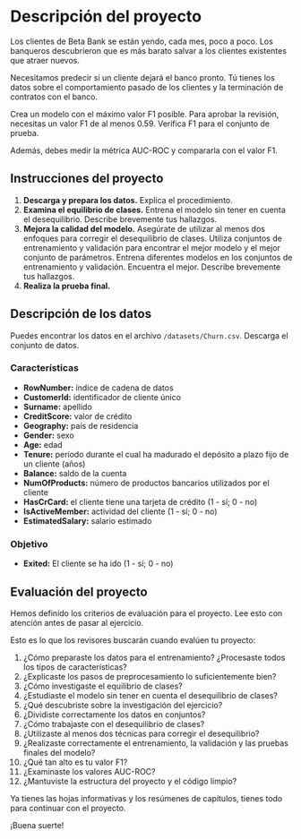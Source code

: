 # Descripción del proyecto

Los clientes de Beta Bank se están yendo, cada mes, poco a poco. Los banqueros descubrieron que es más barato salvar a los clientes existentes que atraer nuevos.

Necesitamos predecir si un cliente dejará el banco pronto. Tú tienes los datos sobre el comportamiento pasado de los clientes y la terminación de contratos con el banco.

Crea un modelo con el máximo valor F1 posible. Para aprobar la revisión, necesitas un valor F1 de al menos 0.59. Verifica F1 para el conjunto de prueba.

Además, debes medir la métrica AUC-ROC y compararla con el valor F1.

## Instrucciones del proyecto

1. **Descarga y prepara los datos.** Explica el procedimiento.
2. **Examina el equilibrio de clases.** Entrena el modelo sin tener en cuenta el desequilibrio. Describe brevemente tus hallazgos.
3. **Mejora la calidad del modelo.** Asegúrate de utilizar al menos dos enfoques para corregir el desequilibrio de clases. Utiliza conjuntos de entrenamiento y validación para encontrar el mejor modelo y el mejor conjunto de parámetros. Entrena diferentes modelos en los conjuntos de entrenamiento y validación. Encuentra el mejor. Describe brevemente tus hallazgos.
4. **Realiza la prueba final.**

## Descripción de los datos

Puedes encontrar los datos en el archivo `/datasets/Churn.csv`. Descarga el conjunto de datos.

### Características

- **RowNumber:** índice de cadena de datos
- **CustomerId:** identificador de cliente único
- **Surname:** apellido
- **CreditScore:** valor de crédito
- **Geography:** país de residencia
- **Gender:** sexo
- **Age:** edad
- **Tenure:** período durante el cual ha madurado el depósito a plazo fijo de un cliente (años)
- **Balance:** saldo de la cuenta
- **NumOfProducts:** número de productos bancarios utilizados por el cliente
- **HasCrCard:** el cliente tiene una tarjeta de crédito (1 - sí; 0 - no)
- **IsActiveMember:** actividad del cliente (1 - sí; 0 - no)
- **EstimatedSalary:** salario estimado

### Objetivo

- **Exited:** El cliente se ha ido (1 - sí; 0 - no)

## Evaluación del proyecto

Hemos definido los criterios de evaluación para el proyecto. Lee esto con atención antes de pasar al ejercicio.

Esto es lo que los revisores buscarán cuando evalúen tu proyecto:

1. ¿Cómo preparaste los datos para el entrenamiento? ¿Procesaste todos los tipos de características?
2. ¿Explicaste los pasos de preprocesamiento lo suficientemente bien?
3. ¿Cómo investigaste el equilibrio de clases?
4. ¿Estudiaste el modelo sin tener en cuenta el desequilibrio de clases?
5. ¿Qué descubriste sobre la investigación del ejercicio?
6. ¿Dividiste correctamente los datos en conjuntos?
7. ¿Cómo trabajaste con el desequilibrio de clases?
8. ¿Utilizaste al menos dos técnicas para corregir el desequilibrio?
9. ¿Realizaste correctamente el entrenamiento, la validación y las pruebas finales del modelo?
10. ¿Qué tan alto es tu valor F1?
11. ¿Examinaste los valores AUC-ROC?
12. ¿Mantuviste la estructura del proyecto y el código limpio?

Ya tienes las hojas informativas y los resúmenes de capítulos, tienes todo para continuar con el proyecto.

¡Buena suerte!
